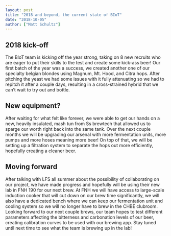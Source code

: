 ```yaml
---
layout: post
title: "2018 and beyond, the current state of BIoT"
date: "2018-10-05"
author: ["Matt Schultz"]
---
```


## 2018 kick-off

The BIoT team is kicking off the year strong, taking on 8 new recruits who are eager to put their skills to the test and create some kick-ass beer!  Our first batch of the year was a success, we created another one of our specialty belgian blondes using Magnum, Mt. Hood, and Citra hops.  After pitching the yeast we had some issues with it fully attenuating so we had to repitch it after a couple days, resulting in a cross-strained hybrid that we can’t wait to try out and bottle. 

## New equipment?

After waiting for what felt like forever, we were able to get our hands on a new, heavily insulated, mash tun from Ss brewtech that allowed us to sparge our worth right back into the same tank.  Over the next couple months we will be upgrading our arsenal with more fermentation units, more pumps and more hoses meaning more beer!  On top of that, we will be setting up a filtration system to separate the hops out more efficiently, hopefully creating a cleaner beer.

## Moving forward

After talking with LFS all summer about the possibility of collaborating on our project, we have made progress and hopefully will be using their new lab in FNH 190 for our next brew.  At FNH we will have access to large-scale induction cooker that will cut down on our brew time significantly, we will also have a dedicated bench where we can keep our fermentation unit and cooling system so we will no longer have to brew in the CHBE clubroom.  Looking forward to our next couple brews, our team hopes to test different parameters affecting the bitterness and carbonation levels of our beer, creating calibration curves to be used with our brewing app.  Stay tuned until next time to see what the team is brewing up in the lab!
